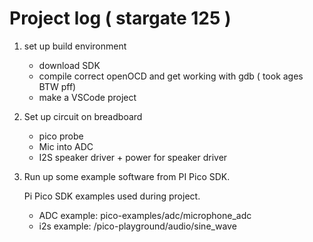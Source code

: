 # Project log ( stargate 125 )

1. set up build environment
    - download SDK
    - compile correct openOCD and get working with gdb ( took ages BTW pff)
    - make a VSCode project

1. Set up circuit on breadboard
    - pico probe
    - Mic into ADC
    - I2S speaker driver + power for speaker driver

1. Run up some example software from PI Pico SDK.

    Pi Pico SDK examples used during project.
    - ADC example: pico-examples/adc/microphone_adc
    - i2s example: /pico-playground/audio/sine_wave

